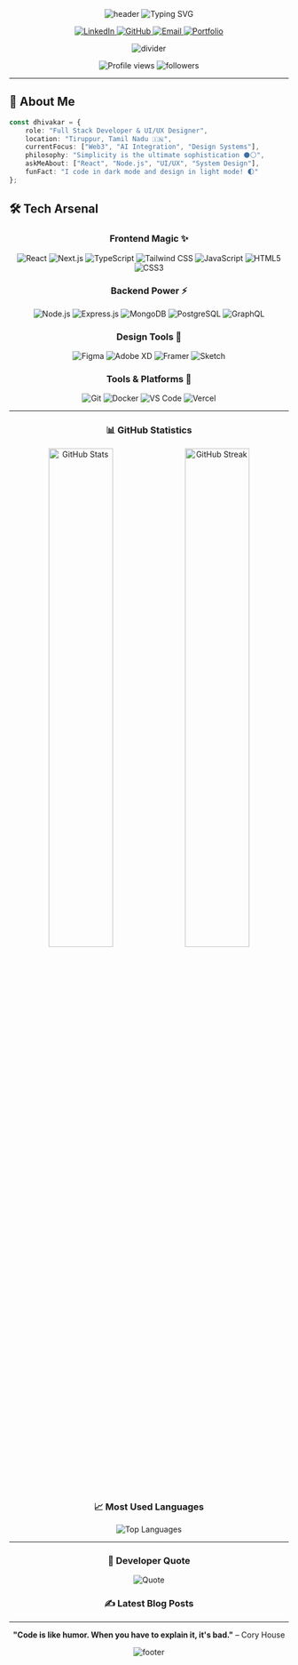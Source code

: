 <div align="center">

<img src="https://capsule-render.vercel.app/api?type=rounded&color=ffffff&height=130&section=header&text=Dhivakar%20S&fontSize=50&fontColor=000000&animation=fadeIn&fontAlignY=40&desc=Full%20Stack%20Developer%20|%20UI/UX%20Designer&descAlignY=70&descSize=15" alt="header"/>

<!-- Monochrome Typing Animation -->
<img src="https://readme-typing-svg.demolab.com?font=Fira+Code&weight=600&size=28&duration=3000&pause=1000&color=FFFFFF&center=true&vCenter=true&multiline=false&repeat=true&width=600&height=100&lines=Welcome+To+My+Space+%F0%9F%9B%B8;Building+Elegant+Website+%F0%9F%8C%A0;Passonate+UI/UX+Developer+%E2%9C%A8;" alt="Typing SVG" />

<!-- Minimal Social Badges -->
<p align="center">
  <a href="https://linkedin.com/in/yourprofile">
    <img src="https://img.shields.io/badge/LinkedIn-FFFFFF?style=for-the-badge&logo=linkedin&logoColor=000000" alt="LinkedIn"/>
  </a>
  <a href="https://github.com/yourusername">
    <img src="https://img.shields.io/badge/GitHub-000000?style=for-the-badge&logo=github&logoColor=white" alt="GitHub"/>
  </a>
  <a href="mailto:your.email@example.com">
    <img src="https://img.shields.io/badge/Email-FFFFFF?style=for-the-badge&logo=gmail&logoColor=000000" alt="Email"/>
  </a>
  <a href="https://yourportfolio.com">
    <img src="https://img.shields.io/badge/Portfolio-000000?style=for-the-badge&logo=google-chrome&logoColor=white" alt="Portfolio"/>
  </a>
</p>

<!-- Monochrome Divider -->
<img src="https://user-images.githubusercontent.com/73097560/115834477-dbab4500-a447-11eb-908a-139a6edaec5c.gif" alt="divider"/>

<!-- Stats in Black & White -->
<p align="center">
  <img src="https://komarev.com/ghpvc/?username=yourusername&label=Profile%20Views&color=000000&style=for-the-badge&labelColor=FFFFFF" alt="Profile views" />
  <img src="https://img.shields.io/github/followers/yourusername?label=Followers&style=for-the-badge&color=FFFFFF&labelColor=000000" alt="followers" />
</p>

</div>

---

## 💫 About Me

```typescript
const dhivakar = {
    role: "Full Stack Developer & UI/UX Designer",
    location: "Tiruppur, Tamil Nadu 🇮🇳",
    currentFocus: ["Web3", "AI Integration", "Design Systems"],
    philosophy: "Simplicity is the ultimate sophistication ⚫⚪",
    askMeAbout: ["React", "Node.js", "UI/UX", "System Design"],
    funFact: "I code in dark mode and design in light mode! 🌓"
};
```

## 🛠️ Tech Arsenal

<div align="center">

### Frontend Magic ✨
![React](https://img.shields.io/badge/React-000000?style=for-the-badge&logo=react&logoColor=white)
![Next.js](https://img.shields.io/badge/Next.js-FFFFFF?style=for-the-badge&logo=next.js&logoColor=000000)
![TypeScript](https://img.shields.io/badge/TypeScript-000000?style=for-the-badge&logo=typescript&logoColor=white)
![Tailwind CSS](https://img.shields.io/badge/Tailwind_CSS-FFFFFF?style=for-the-badge&logo=tailwind-css&logoColor=000000)
![JavaScript](https://img.shields.io/badge/JavaScript-000000?style=for-the-badge&logo=javascript&logoColor=white)
![HTML5](https://img.shields.io/badge/HTML5-FFFFFF?style=for-the-badge&logo=html5&logoColor=000000)
![CSS3](https://img.shields.io/badge/CSS3-000000?style=for-the-badge&logo=css3&logoColor=white)

### Backend Power ⚡
![Node.js](https://img.shields.io/badge/Node.js-FFFFFF?style=for-the-badge&logo=node.js&logoColor=000000)
![Express.js](https://img.shields.io/badge/Express.js-000000?style=for-the-badge&logo=express&logoColor=white)
![MongoDB](https://img.shields.io/badge/MongoDB-FFFFFF?style=for-the-badge&logo=mongodb&logoColor=000000)
![PostgreSQL](https://img.shields.io/badge/PostgreSQL-000000?style=for-the-badge&logo=postgresql&logoColor=white)
![GraphQL](https://img.shields.io/badge/GraphQL-FFFFFF?style=for-the-badge&logo=graphql&logoColor=000000)

### Design Tools 🎨
![Figma](https://img.shields.io/badge/Figma-000000?style=for-the-badge&logo=figma&logoColor=white)
![Adobe XD](https://img.shields.io/badge/Adobe%20XD-FFFFFF?style=for-the-badge&logo=Adobe%20XD&logoColor=000000)
![Framer](https://img.shields.io/badge/Framer-000000?style=for-the-badge&logo=framer&logoColor=white)
![Sketch](https://img.shields.io/badge/Sketch-FFFFFF?style=for-the-badge&logo=sketch&logoColor=000000)

### Tools & Platforms 🔧
![Git](https://img.shields.io/badge/Git-000000?style=for-the-badge&logo=git&logoColor=white)
![Docker](https://img.shields.io/badge/Docker-FFFFFF?style=for-the-badge&logo=docker&logoColor=000000)
![VS Code](https://img.shields.io/badge/VS_Code-000000?style=for-the-badge&logo=visual-studio-code&logoColor=white)
![Vercel](https://img.shields.io/badge/Vercel-FFFFFF?style=for-the-badge&logo=vercel&logoColor=000000)

</div>

---

<div align="center">

### 📊 GitHub Statistics

<img src="https://github-readme-stats.vercel.app/api?username=yourusername&show_icons=true&theme=dark&hide_border=true&bg_color=000000&title_color=FFFFFF&icon_color=FFFFFF&text_color=FFFFFF" alt="GitHub Stats" width="48%" />
<img src="https://github-readme-streak-stats.herokuapp.com/?user=yourusername&theme=dark&hide_border=true&background=000000&ring=FFFFFF&fire=FFFFFF&currStreakLabel=FFFFFF" alt="GitHub Streak" width="48%" />

### 📈 Most Used Languages

<img src="https://github-readme-stats.vercel.app/api/top-langs/?username=yourusername&layout=compact&theme=dark&hide_border=true&bg_color=000000&title_color=FFFFFF&text_color=FFFFFF" alt="Top Languages" />

</div>

---

<div align="center">

### 💭 Developer Quote

<img src="https://quotes-github-readme.vercel.app/api?type=horizontal&theme=dark" alt="Quote"/>

### ✍️ Latest Blog Posts
<!-- BLOG-POST-LIST:START -->
<!-- BLOG-POST-LIST:END -->

---

**"Code is like humor. When you have to explain it, it's bad."** – Cory House

<!-- Footer Wave -->
<img src="https://capsule-render.vercel.app/api?type=waving&color=0:434343,100:000000&height=120&section=footer" alt="footer"/>

</div>
